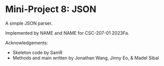 Mini-Project 8: JSON
====================

A simple JSON parser.

Implemented by NAME and NAME for CSC-207-01 2023Fa.

Acknowledgements:

* Skeleton code by SamR
* Methods and main written by Jonathan Wang, Jinny Eo, & Madel Sibal
